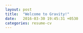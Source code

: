 ```yaml
---
layout: post
title:  "Welcome to Gravity!"
date:   2016-03-30 19:45:31 +0530
categories: resume-cv
---
```




